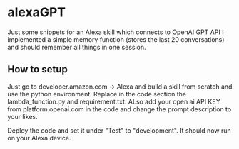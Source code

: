 # alexaGPT

Just some snippets for an Alexa skill which connects to OpenAI GPT API
I implemented a simple memory function (stores the last 20 conversations) and should remember all things in one session.

## How to setup
Just go to developer.amazon.com -> Alexa and build a skill from scratch and use the python environment. 
Replace in the code section the lambda_function.py and requirement.txt.
ALso add your open ai API KEY from platform.openai.com in the code and change the prompt description to your likes.

Deploy the code and set it under "Test" to "development". It should now run on your Alexa device.

